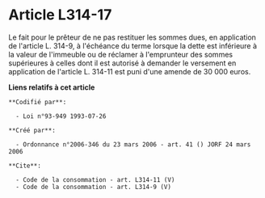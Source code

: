 # Article L314-17

Le fait pour le prêteur de ne pas restituer les sommes dues, en application de l'article L. 314-9, à l'échéance du terme
lorsque la dette est inférieure à la valeur de l'immeuble ou de réclamer à l'emprunteur des sommes supérieures à celles dont
il est autorisé à demander le versement en application de l'article L. 314-11 est puni d'une amende de 30 000 euros.

**Liens relatifs à cet article**

	**Codifié par**:

	  - Loi n°93-949 1993-07-26

	**Créé par**:

	  - Ordonnance n°2006-346 du 23 mars 2006 - art. 41 () JORF 24 mars 2006

	**Cite**:

	  - Code de la consommation - art. L314-11 (V)
	  - Code de la consommation - art. L314-9 (V)
